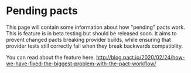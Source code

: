 # Pending pacts

This page will contain some information about how "pending" pacts work. This is feature is in beta testing but should be released soon. It aims to prevent changed pacts breaking provider builds, while ensuring that provider tests still correctly fail when they break backwards compatiblity. 

You can read about the feature here. http://blog.pact.io/2020/02/24/how-we-have-fixed-the-biggest-problem-with-the-pact-workflow/

